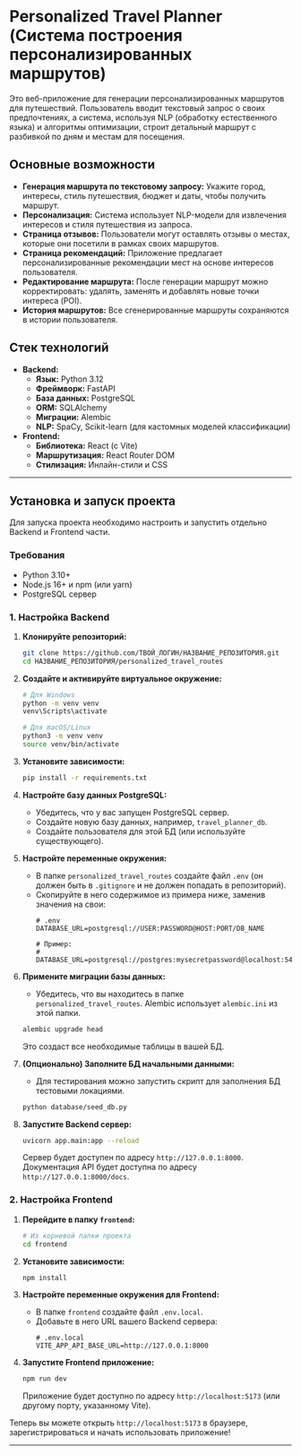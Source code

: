 # Personalized Travel Planner (Система построения персонализированных маршрутов)

Это веб-приложение для генерации персонализированных маршрутов для путешествий. Пользователь вводит текстовый запрос о своих предпочтениях, а система, используя NLP (обработку естественного языка) и алгоритмы оптимизации, строит детальный маршрут с разбивкой по дням и местам для посещения.

## Основные возможности

-   **Генерация маршрута по текстовому запросу:** Укажите город, интересы, стиль путешествия, бюджет и даты, чтобы получить маршрут.
-   **Персонализация:** Система использует NLP-модели для извлечения интересов и стиля путешествия из запроса.
-   **Страница отзывов:** Пользователи могут оставлять отзывы о местах, которые они посетили в рамках своих маршрутов.
-   **Страница рекомендаций:** Приложение предлагает персонализированные рекомендации мест на основе интересов пользователя.
-   **Редактирование маршрута:** После генерации маршрут можно корректировать: удалять, заменять и добавлять новые точки интереса (POI).
-   **История маршрутов:** Все сгенерированные маршруты сохраняются в истории пользователя.

## Стек технологий

-   **Backend:**
    -   **Язык:** Python 3.12
    -   **Фреймворк:** FastAPI
    -   **База данных:** PostgreSQL
    -   **ORM:** SQLAlchemy
    -   **Миграции:** Alembic
    -   **NLP:** SpaCy, Scikit-learn (для кастомных моделей классификации)
-   **Frontend:**
    -   **Библиотека:** React (с Vite)
    -   **Маршрутизация:** React Router DOM
    -   **Стилизация:** Инлайн-стили и CSS

---

## Установка и запуск проекта

Для запуска проекта необходимо настроить и запустить отдельно Backend и Frontend части.

### Требования

-   Python 3.10+
-   Node.js 16+ и npm (или yarn)
-   PostgreSQL сервер

### 1. Настройка Backend

1.  **Клонируйте репозиторий:**
    ```bash
    git clone https://github.com/ТВОЙ_ЛОГИН/НАЗВАНИЕ_РЕПОЗИТОРИЯ.git
    cd НАЗВАНИЕ_РЕПОЗИТОРИЯ/personalized_travel_routes
    ```

2.  **Создайте и активируйте виртуальное окружение:**
    ```bash
    # Для Windows
    python -m venv venv
    venv\Scripts\activate

    # Для macOS/Linux
    python3 -m venv venv
    source venv/bin/activate
    ```

3.  **Установите зависимости:**
    ```bash
    pip install -r requirements.txt
    ```

4.  **Настройте базу данных PostgreSQL:**
    -   Убедитесь, что у вас запущен PostgreSQL сервер.
    -   Создайте новую базу данных, например, `travel_planner_db`.
    -   Создайте пользователя для этой БД (или используйте существующего).

5.  **Настройте переменные окружения:**
    -   В папке `personalized_travel_routes` создайте файл `.env` (он должен быть в `.gitignore` и не должен попадать в репозиторий).
    -   Скопируйте в него содержимое из примера ниже, заменив значения на свои:
        ```env
        # .env
        DATABASE_URL=postgresql://USER:PASSWORD@HOST:PORT/DB_NAME

        # Пример:
        # DATABASE_URL=postgresql://postgres:mysecretpassword@localhost:5432/travel_planner_db
        ```

6.  **Примените миграции базы данных:**
    -   Убедитесь, что вы находитесь в папке `personalized_travel_routes`. Alembic использует `alembic.ini` из этой папки.
    ```bash
    alembic upgrade head
    ```
    Это создаст все необходимые таблицы в вашей БД.

7.  **(Опционально) Заполните БД начальными данными:**
    -   Для тестирования можно запустить скрипт для заполнения БД тестовыми локациями.
    ```bash
    python database/seed_db.py
    ```

8.  **Запустите Backend сервер:**
    ```bash
    uvicorn app.main:app --reload
    ```
    Сервер будет доступен по адресу `http://127.0.0.1:8000`. Документация API будет доступна по адресу `http://127.0.0.1:8000/docs`.

### 2. Настройка Frontend

1.  **Перейдите в папку `frontend`:**
    ```bash
    # Из корневой папки проекта
    cd frontend
    ```

2.  **Установите зависимости:**
    ```bash
    npm install
    ```

3.  **Настройте переменные окружения для Frontend:**
    -   В папке `frontend` создайте файл `.env.local`.
    -   Добавьте в него URL вашего Backend сервера:
        ```env
        # .env.local
        VITE_APP_API_BASE_URL=http://127.0.0.1:8000
        ```

4.  **Запустите Frontend приложение:**
    ```bash
    npm run dev
    ```
    Приложение будет доступно по адресу `http://localhost:5173` (или другому порту, указанному Vite).

Теперь вы можете открыть `http://localhost:5173` в браузере, зарегистрироваться и начать использовать приложение!

---
